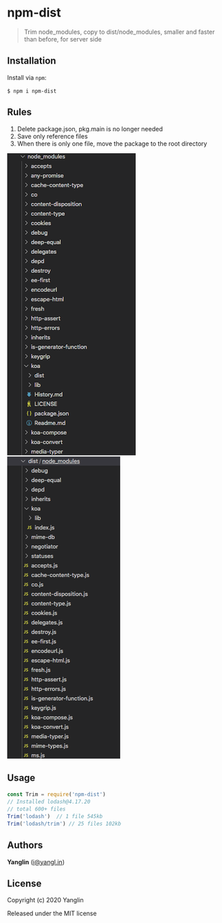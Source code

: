 # npm-dist
> Trim node_modules, copy to dist/node_modules, smaller and faster than before, for server side

## Installation

Install via `npm`:

```
$ npm i npm-dist
```

## Rules

1. Delete package.json, pkg.main is no longer needed
2. Save only reference files
3. When there is only one file, move the package to the root directory

![Beofre Directory](./src/before.png) ![After Directory](./src/after.png)

## Usage

``` js
const Trim = require('npm-dist')
// Installed lodash@4.17.20
// total 600+ files
Trim('lodash')  // 1 file 545kb
Trim('lodash/trim') // 25 files 102kb
```

## Authors

**Yanglin** ([i@yangl.in](mailto:mail@yanglin.me))


## License

Copyright (c) 2020 Yanglin

Released under the MIT license
